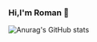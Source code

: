 ### Hi,I'm Roman 👋 


![Anurag's GitHub stats](https://github-readme-stats.vercel.app/api?username=TheBonD&show_icons=true&theme=flag-india&hide=stars,issues,contribs&locale=ru)



<!--
**TheBonD/TheBonD** is a ✨ _special_ ✨ repository because its `README.md` (this file) appears on your GitHub profile.

Here are some ideas to get you started:

- 🔭 I’m currently working on ...
- 🌱 I’m currently learning ...
- 👯 I’m looking to collaborate on ...
- 🤔 I’m looking for help with ...
- 💬 Ask me about ...
- 📫 How to reach me: ...
- 😄 Pronouns: ...
- ⚡ Fun fact: ...
-->
